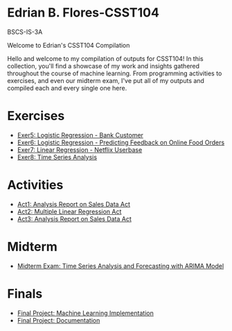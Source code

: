 # Edrian B. Flores-CSST104
BSCS-IS-3A

Welcome to Edrian's CSST104 Compilation

Hello and welcome to my compilation of outputs for CSST104!
In this collection, you'll find a showcase of my work and insights gathered throughout the course of machine learning. 
From programming activities to exercises, and even our midterm exam,
I've put all of my outputs and compiled each and every single one here. 


# Exercises
- <a href="Colab Notebooks/Exercises/3A-FLORES-EXER5.ipynb">Exer5: Logistic Regression - Bank Customer </a>	
- <a href="Colab Notebooks/Exercises/3A-FLORES-EXER6.ipynb">Exer6: Logistic Regression - Predicting Feedback on Online Food Orders </a>	
- <a href="Colab Notebooks/Exercises/3A-FLORES-EXER7.ipynb">Exer7: Linear Regression - Netflix Userbase </a>	
- <a href="Colab Notebooks/Exercises/3A-FLORES-EXER8.ipynb">Exer8: Time Series Analysis </a>	


# Activities
- <a href="Colab Notebooks/Activities/FloresEd-Linear Regression Act.ipynb">Act1: Analysis Report on Sales Data Act</a>
- <a href="Colab Notebooks/Activities/FloresEd_Multiple Linear Regression Act.ipynb">Act2: Multiple Linear Regression Act</a>
- <a href="Colab Notebooks/Activities/FloresEd-Analysis Report on Sales Data Act.ipynb">Act3: Analysis Report on Sales Data Act</a>

# Midterm
- <a href="Colab Notebooks/Midterm/3A- FLORES- MIDTERM.ipynb"> Midterm Exam: Time Series Analysis and Forecasting with ARIMA Model </a>

 # Finals
 - <a href= "Finals/CSST104_08_IQ_Levels_Analysis.ipynb"> Final Project: Machine Learning Implementation </a>
  - <a href= "Finals/CSST104_FINALS_ANDRES-FLORES-PANTANOZA.pdf"> Final Project: Documentation </a>
